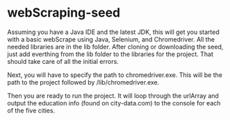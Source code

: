 # webScraping-seed
Assuming you have a Java IDE and the latest JDK, this will get you started with a basic webScrape using Java, Selenium, and Chromedriver.
All the needed libraries are in the lib folder.  After cloning or downloading the seed, just add everthing from the lib folder to the
libraries for the project.  That should take care of all the initial errors.

Next, you will have to specify the path to chromedriver.exe.  This will be the path to the project followed by /lib/chromedriver.exe.

Then you are ready to run the project.  It will loop through the urlArray and output the education info (found on city-data.com) to 
the console for each of the five cities. 
